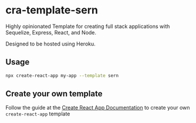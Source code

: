 # cra-template-sern
Highly opinionated Template for creating full stack applications with Sequelize, Express, React, and Node.

Designed to be hosted using Heroku.

## Usage
```bash
npx create-react-app my-app --template sern
```

## Create your own template
Follow the guide at the [Create React App Documentation](https://create-react-app.dev/docs/custom-templates/) to create your own `create-react-app` template